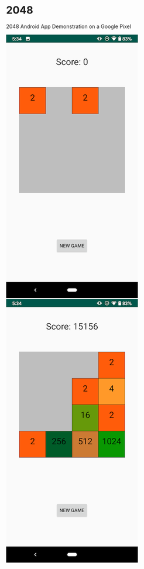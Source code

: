 # 2048
2048 Android App
Demonstration on a Google Pixel

![alt text](https://github.com/cbeemers/2048/blob/master/screenshots/gameStart.png) ![alt text](https://github.com/cbeemers/2048/blob/master/screenshots/activeGame.png ) 

